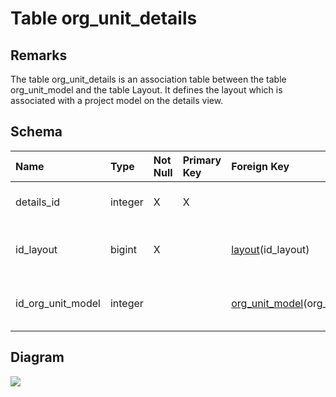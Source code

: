 # Table org\_unit\_details #
## Remarks ##
The table org\_unit\_details is an association table between the table org\_unit\_model and the table Layout. It defines the layout which is associated with a project model on the details view.

## Schema ##
| **Name** | **Type** | **Not Null** | **Primary Key** | **Foreign Key** | **Remarks** |
|:---------|:---------|:-------------|:----------------|:----------------|:------------|
| details\_id | integer  | X            | X               |                 | This is the primary key of the table. |
| id\_layout | bigint   | X            |                 | [layout](layout.md)(id\_layout) | This is a foreign key to the table layout. |
| id\_org\_unit\_model | integer  |              |                 | [org\_unit\_model](org_unit_model.md)(org\_unit\_model\_id) | This is a foreign key to the table org\_unit\_model. |

## Diagram ##
<img src='http://www.sigmah.org/svg_load.php?file=http://sigma-h.googlecode.com/svn/wiki/diagrams/org_unit_details.svg' />
